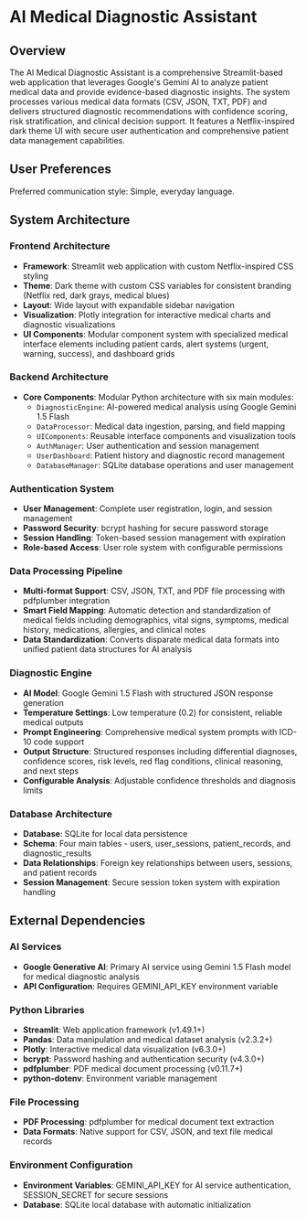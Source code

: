 # AI Medical Diagnostic Assistant

## Overview

The AI Medical Diagnostic Assistant is a comprehensive Streamlit-based web application that leverages Google's Gemini AI to analyze patient medical data and provide evidence-based diagnostic insights. The system processes various medical data formats (CSV, JSON, TXT, PDF) and delivers structured diagnostic recommendations with confidence scoring, risk stratification, and clinical decision support. It features a Netflix-inspired dark theme UI with secure user authentication and comprehensive patient data management capabilities.

## User Preferences

Preferred communication style: Simple, everyday language.

## System Architecture

### Frontend Architecture
- **Framework**: Streamlit web application with custom Netflix-inspired CSS styling
- **Theme**: Dark theme with custom CSS variables for consistent branding (Netflix red, dark grays, medical blues)
- **Layout**: Wide layout with expandable sidebar navigation
- **Visualization**: Plotly integration for interactive medical charts and diagnostic visualizations
- **UI Components**: Modular component system with specialized medical interface elements including patient cards, alert systems (urgent, warning, success), and dashboard grids

### Backend Architecture
- **Core Components**: Modular Python architecture with six main modules:
  - `DiagnosticEngine`: AI-powered medical analysis using Google Gemini 1.5 Flash
  - `DataProcessor`: Medical data ingestion, parsing, and field mapping
  - `UIComponents`: Reusable interface components and visualization tools
  - `AuthManager`: User authentication and session management
  - `UserDashboard`: Patient history and diagnostic record management
  - `DatabaseManager`: SQLite database operations and user management

### Authentication System
- **User Management**: Complete user registration, login, and session management
- **Password Security**: bcrypt hashing for secure password storage
- **Session Handling**: Token-based session management with expiration
- **Role-based Access**: User role system with configurable permissions

### Data Processing Pipeline
- **Multi-format Support**: CSV, JSON, TXT, and PDF file processing with pdfplumber integration
- **Smart Field Mapping**: Automatic detection and standardization of medical fields including demographics, vital signs, symptoms, medical history, medications, allergies, and clinical notes
- **Data Standardization**: Converts disparate medical data formats into unified patient data structures for AI analysis

### Diagnostic Engine
- **AI Model**: Google Gemini 1.5 Flash with structured JSON response generation
- **Temperature Settings**: Low temperature (0.2) for consistent, reliable medical outputs
- **Prompt Engineering**: Comprehensive medical system prompts with ICD-10 code support
- **Output Structure**: Structured responses including differential diagnoses, confidence scores, risk levels, red flag conditions, clinical reasoning, and next steps
- **Configurable Analysis**: Adjustable confidence thresholds and diagnosis limits

### Database Architecture
- **Database**: SQLite for local data persistence
- **Schema**: Four main tables - users, user_sessions, patient_records, and diagnostic_results
- **Data Relationships**: Foreign key relationships between users, sessions, and patient records
- **Session Management**: Secure session token system with expiration handling

## External Dependencies

### AI Services
- **Google Generative AI**: Primary AI service using Gemini 1.5 Flash model for medical diagnostic analysis
- **API Configuration**: Requires GEMINI_API_KEY environment variable

### Python Libraries
- **Streamlit**: Web application framework (v1.49.1+)
- **Pandas**: Data manipulation and medical dataset analysis (v2.3.2+)
- **Plotly**: Interactive medical data visualization (v6.3.0+)
- **bcrypt**: Password hashing and authentication security (v4.3.0+)
- **pdfplumber**: PDF medical document processing (v0.11.7+)
- **python-dotenv**: Environment variable management

### File Processing
- **PDF Processing**: pdfplumber for medical document text extraction
- **Data Formats**: Native support for CSV, JSON, and text file medical records

### Environment Configuration
- **Environment Variables**: GEMINI_API_KEY for AI service authentication, SESSION_SECRET for secure sessions
- **Database**: SQLite local database with automatic initialization